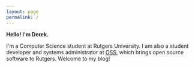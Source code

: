 ```yaml
---
layout: page
permalink: /
---
```


**Hello! I'm Derek.**

I'm a Computer Science student at Rutgers University. I am also a student developer and systems administrator at [OSS](http://oss.rutgers.edu), which brings open source software to Rutgers. Welcome to my blog!
